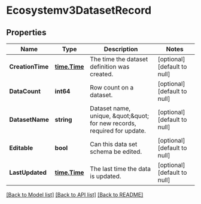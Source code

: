 # Ecosystemv3DatasetRecord

## Properties
Name | Type | Description | Notes
------------ | ------------- | ------------- | -------------
**CreationTime** | [**time.Time**](time.Time.md) | The time the dataset definition was created. | [optional] [default to null]
**DataCount** | **int64** | Row count on a dataset. | [optional] [default to null]
**DatasetName** | **string** | Dataset name, unique,  \&quot;\&quot; for new records, required for update. | [optional] [default to null]
**Editable** | **bool** | Can this data set schema be edited. | [optional] [default to null]
**LastUpdated** | [**time.Time**](time.Time.md) | The last time the data is updated. | [optional] [default to null]

[[Back to Model list]](../README.md#documentation-for-models) [[Back to API list]](../README.md#documentation-for-api-endpoints) [[Back to README]](../README.md)

